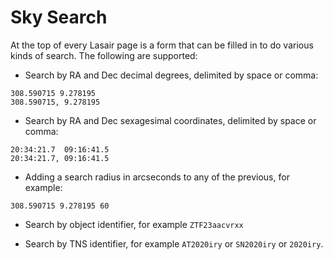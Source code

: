 # Sky Search

At the top of every Lasair page is a form that can be filled in to do various kinds of 
search. The following are supported:

- Search by RA and Dec decimal degrees, delimited by space or comma:
```
308.590715 9.278195
308.590715, 9.278195
```

- Search by RA and Dec sexagesimal coordinates, delimited by space or comma:
```
20:34:21.7  09:16:41.5
20:34:21.7, 09:16:41.5
```

- Adding a search radius in arcseconds to any of the previous, for example:
```
308.590715 9.278195 60
```

- Search by object identifier, for example ```ZTF23aacvrxx```

- Search by TNS identifier, for example ```AT2020iry``` or ```SN2020iry``` or ```2020iry```.

